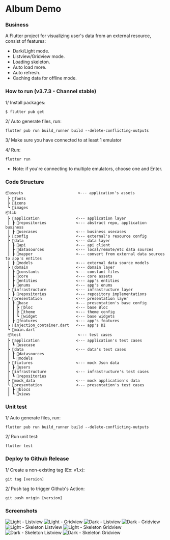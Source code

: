# Album Demo

### Business

A Flutter project for visualizing user's data from an external resource, consist of features:

- Dark/Light mode.
- Listview/Gridview mode.
- Loading skeleton.
- Auto load more.
- Auto refresh.
- Caching data for offline mode.

### How to run (v3.7.3 - Channel stable)

1/ Install packages:

```
$ flutter pub get
```

2/ Auto generate files, run:

```
flutter pub run build_runner build --delete-conflicting-outputs
```

3/ Make sure you have connected to at least 1 emulator

4/ Run:

```
flutter run
```

- Note: if you're connecting to multiple emulators, choose one and Enter.

### Code Structure

```
📦assets                        <--- application's assets
 ┣ 📂fonts
 ┣ 📂icons
 ┗ 📂images
📦lib
 ┣ 📂application                <--- application layer
 ┃ ┣ 📂repositories             <--- abstract repo, application business
 ┃ ┣ 📂usecases                 <--- business usecases
 ┣ 📂config                     <--- external's resource config
 ┣ 📂data                       <--- data layer
 ┃ ┣ 📂api                      <--- api client
 ┃ ┣ 📂datasources              <--- local/remote/etc data sources
 ┃ ┣ 📂mapper                   <--- convert from external data sources to app's entites
 ┃ ┣ 📂models                   <--- external data source models
 ┣ 📂domain                     <--- domain layer
 ┃ ┣ 📂constants                <--- constant files
 ┃ ┣ 📂core                     <--- core assets
 ┃ ┣ 📂entities                 <--- app's entities
 ┃ ┣ 📂enums                    <--- app's enums
 ┣ 📂infrastructure             <--- infrastructure layer
 ┃ ┣ 📂repositories             <--- repository implementations
 ┣ 📂presentation               <--- presentation layer
 ┃ ┣ 📂base                     <--- presentation's base config
 ┃ ┃ ┣ 📂bloc                   <--- base Bloc
 ┃ ┃ ┣ 📂theme                  <--- theme config
 ┃ ┃ ┗ 📂widget                 <--- base widgets
 ┃ ┣ 📂features                 <--- app's features
 ┣ 📜injection_container.dart   <--- app's DI
 ┗ 📜main.dart
 📦test                         <--- test cases
 ┣ 📂application                <--- application's test cases
 ┃ ┗ 📂usecase
 ┣ 📂data                       <--- data's test cases
 ┃ ┣ 📂datasources
 ┃ ┗ 📂models
 ┣ 📂fixtures                   <--- mock Json data
 ┃ ┣ 📂users
 ┣ 📂infrastructure             <--- infrastructure's test cases
 ┃ ┗ 📂repositories
 ┣ 📂mock_data                  <--- mock application's data
 ┗ 📂presentation               <--- presentation's test cases
 ┃ ┣ 📂blocs
 ┃ ┗ 📂views
```

### Unit test

1/ Auto generate files, run:

```
flutter pub run build_runner build --delete-conflicting-outputs
```

2/ Run unit test:

```
flutter test
```

### Deploy to Github Release

1/ Create a non-existing tag (Ex: v1.x):

```
git tag [version]
```

2/ Push tag to trigger Github's Action:

```
git push origin [version]
```

### Screenshots

![Light - Listview](assets/screenshots/1.png?raw=true)
![Light - Gridview](assets/screenshots/2.png?raw=true)
![Dark - Listview](assets/screenshots/3.png?raw=true)
![Dark - Gridview](assets/screenshots/4.png?raw=true)
![Light - Skeleton Listview](assets/screenshots/5.png?raw=true)
![Light - Skeleton Gridview](assets/screenshots/6.png?raw=true)
![Dark - Skeleton Listview](assets/screenshots/7.png?raw=true)
![Dark - Skeleton Gridview](assets/screenshots/8.png?raw=true)
